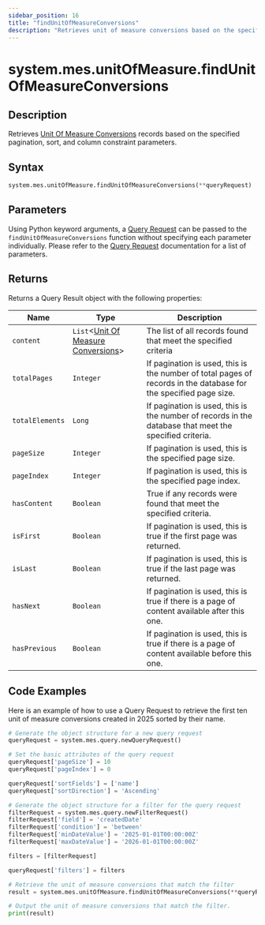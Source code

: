 ```yaml
---
sidebar_position: 16
title: "findUnitOfMeasureConversions"
description: "Retrieves unit of measure conversions based on the specified pagination, sort, and column constraint parameters."
---
```


# system.mes.unitOfMeasure.findUnitOfMeasureConversions

## Description

Retrieves [Unit Of Measure Conversions](../../data-model/utility-models/unit-of-measure-model/unit-of-measure-conversion) records based on the specified pagination, sort, and column constraint parameters.

## Syntax

```python
system.mes.unitOfMeasure.findUnitOfMeasureConversions(**queryRequest)
```

## Parameters

Using Python keyword arguments, a [Query Request](../query-script-api/query-request) can be passed to the `findUnitOfMeasureConversions` function
without specifying each parameter individually. Please refer to the [Query Request](../query-script-api/query-request) documentation for a list of parameters.

## Returns

Returns a Query Result object with the following properties:

| Name            | Type                                                                                                                          | Description                                                                                                      |
| --------------- | ----------------------------------------------------------------------------------------------------------------------------- | ---------------------------------------------------------------------------------------------------------------- |
| `content`       | `List`&lt;[Unit Of Measure Conversions](../../data-model/utility-models/unit-of-measure-model/unit-of-measure-conversion)&gt; | The list of all records found that meet the specified criteria                                                   |
| `totalPages`    | `Integer`                                                                                                                     | If pagination is used, this is the number of total pages of records in the database for the specified page size. |
| `totalElements` | `Long`                                                                                                                        | If pagination is used, this is the number of records in the database that meet the specified criteria.           |
| `pageSize`      | `Integer`                                                                                                                     | If pagination is used, this is the specified page size.                                                          |
| `pageIndex`     | `Integer`                                                                                                                     | If pagination is used, this is the specified page index.                                                         |
| `hasContent`    | `Boolean`                                                                                                                     | True if any records were found that meet the specified criteria.                                                 |
| `isFirst`       | `Boolean`                                                                                                                     | If pagination is used, this is true if the first page was returned.                                              |
| `isLast`        | `Boolean`                                                                                                                     | If pagination is used, this is true if the last page was returned.                                               |
| `hasNext`       | `Boolean`                                                                                                                     | If pagination is used, this is true if there is a page of content available after this one.                      |
| `hasPrevious`   | `Boolean`                                                                                                                     | If pagination is used, this is true if there is a page of content available before this one.                     |

## Code Examples

Here is an example of how to use a Query Request to retrieve the first ten unit of measure conversions created in 2025 sorted by their
name.

```python
# Generate the object structure for a new query request
queryRequest = system.mes.query.newQueryRequest()

# Set the basic attributes of the query request
queryRequest['pageSize'] = 10
queryRequest['pageIndex'] = 0

queryRequest['sortFields'] = ['name']
queryRequest['sortDirection'] = 'Ascending'

# Generate the object structure for a filter for the query request
filterRequest = system.mes.query.newFilterRequest()
filterRequest['field'] = 'createdDate'
filterRequest['condition'] = 'between'
filterRequest['minDateValue'] = '2025-01-01T00:00:00Z'
filterRequest['maxDateValue'] = '2026-01-01T00:00:00Z'

filters = [filterRequest]

queryRequest['filters'] = filters

# Retrieve the unit of measure conversions that match the filter
result = system.mes.unitOfMeasure.findUnitOfMeasureConversions(**queryRequest)

# Output the unit of measure conversions that match the filter.
print(result)
```
